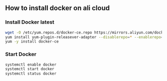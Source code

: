 
## How to install docker on ali cloud

### Install Docker latest
```bash
wget -O /etc/yum.repos.d/docker-ce.repo https://mirrors.aliyun.com/docker-ce/linux/centos/docker-ce.repo
yum install yum-plugin-releasever-adapter --disablerepo=* --enablerepo=plus
yum -y install docker-ce
```
### Start Docker
```bash
systemctl enable docker
systemctl start docker
systemctl status docker
```


